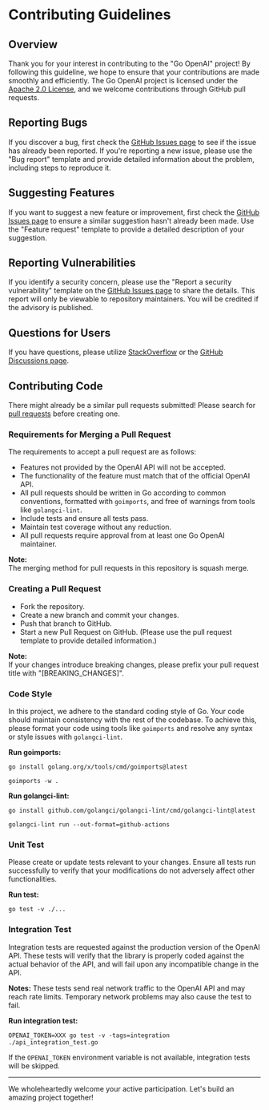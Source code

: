 # Contributing Guidelines

## Overview

Thank you for your interest in contributing to the "Go OpenAI" project! By following this guideline, we hope to ensure that your contributions are made smoothly and efficiently. The Go OpenAI project is licensed under the [Apache 2.0 License](https://github.com/SpalkLtd/go-openai/blob/master/LICENSE), and we welcome contributions through GitHub pull requests.

## Reporting Bugs

If you discover a bug, first check the [GitHub Issues page](https://github.com/SpalkLtd/go-openai/issues) to see if the issue has already been reported. If you're reporting a new issue, please use the "Bug report" template and provide detailed information about the problem, including steps to reproduce it.

## Suggesting Features

If you want to suggest a new feature or improvement, first check the [GitHub Issues page](https://github.com/SpalkLtd/go-openai/issues) to ensure a similar suggestion hasn't already been made. Use the "Feature request" template to provide a detailed description of your suggestion.

## Reporting Vulnerabilities

If you identify a security concern, please use the "Report a security vulnerability" template on the [GitHub Issues page](https://github.com/SpalkLtd/go-openai/issues) to share the details. This report will only be viewable to repository maintainers. You will be credited if the advisory is published.

## Questions for Users

If you have questions, please utilize [StackOverflow](https://stackoverflow.com/) or the [GitHub Discussions page](https://github.com/SpalkLtd/go-openai/discussions).

## Contributing Code

There might already be a similar pull requests submitted! Please search for [pull requests](https://github.com/SpalkLtd/go-openai/pulls) before creating one.

### Requirements for Merging a Pull Request

The requirements to accept a pull request are as follows:

-   Features not provided by the OpenAI API will not be accepted.
-   The functionality of the feature must match that of the official OpenAI API.
-   All pull requests should be written in Go according to common conventions, formatted with `goimports`, and free of warnings from tools like `golangci-lint`.
-   Include tests and ensure all tests pass.
-   Maintain test coverage without any reduction.
-   All pull requests require approval from at least one Go OpenAI maintainer.

**Note:**  
The merging method for pull requests in this repository is squash merge.

### Creating a Pull Request

-   Fork the repository.
-   Create a new branch and commit your changes.
-   Push that branch to GitHub.
-   Start a new Pull Request on GitHub. (Please use the pull request template to provide detailed information.)

**Note:**  
If your changes introduce breaking changes, please prefix your pull request title with "[BREAKING_CHANGES]".

### Code Style

In this project, we adhere to the standard coding style of Go. Your code should maintain consistency with the rest of the codebase. To achieve this, please format your code using tools like `goimports` and resolve any syntax or style issues with `golangci-lint`.

**Run goimports:**

```
go install golang.org/x/tools/cmd/goimports@latest
```

```
goimports -w .
```

**Run golangci-lint:**

```
go install github.com/golangci/golangci-lint/cmd/golangci-lint@latest
```

```
golangci-lint run --out-format=github-actions
```

### Unit Test

Please create or update tests relevant to your changes. Ensure all tests run successfully to verify that your modifications do not adversely affect other functionalities.

**Run test:**

```
go test -v ./...
```

### Integration Test

Integration tests are requested against the production version of the OpenAI API. These tests will verify that the library is properly coded against the actual behavior of the API, and will fail upon any incompatible change in the API.

**Notes:**
These tests send real network traffic to the OpenAI API and may reach rate limits. Temporary network problems may also cause the test to fail.

**Run integration test:**

```
OPENAI_TOKEN=XXX go test -v -tags=integration ./api_integration_test.go
```

If the `OPENAI_TOKEN` environment variable is not available, integration tests will be skipped.

---

We wholeheartedly welcome your active participation. Let's build an amazing project together!
